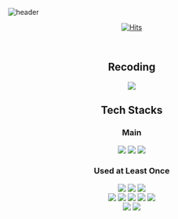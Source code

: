 ![header](https://capsule-render.vercel.app/api?&type=waving&color=0:f6a6a6,100:da96e8&height=180&section=header&text=For%20Better%20Jeong&fontSize=30&animation=fadeIn&fontColor=212121&fontAlignY=40)

<div align="center">

[![Hits](https://hits.seeyoufarm.com/api/count/incr/badge.svg?url=https%3A%2F%2Fgithub.com%2FBetterJeong&count_bg=%23E58181&title_bg=%23555555&icon=github.svg&icon_color=%23E7E7E7&title=hits&edge_flat=true)](https://hits.seeyoufarm.com)

<br>

## Recoding

<a href="https://betterjeong.github.io/" target="_blank"><img src="https://img.shields.io/badge/Blog-494949?style=flat-square&logo=GitHub&logoColor=white?labelColor=ffffff"></a>

## Tech Stacks

### Main

<img src="https://img.shields.io/badge/java-007396?style=flat-square&logo=java&logoColor=white">
<img src="https://img.shields.io/badge/spring-6DB33F?style=flat-square&logo=spring&logoColor=white">
<img src="https://img.shields.io/badge/springboot-6DB33F?style=flat-square&logo=springboot&logoColor=white">


### Used at Least Once

<img src="https://img.shields.io/badge/python-3776AB?style=flat-square&logo=python&logoColor=white">
<img src="https://img.shields.io/badge/django-092E20?style=flat-square&logo=django&logoColor=white">
<img src="https://img.shields.io/badge/bootstrap-7952B3?style=flat-square&logo=bootstrap&logoColor=white">
<br>
<img src="https://img.shields.io/badge/c++-00599C?style=flat-square&logo=c%2B%2B&logoColor=white">
<img src="https://img.shields.io/badge/html5-E34F26?style=flat-square&logo=html5&logoColor=white">
<img src="https://img.shields.io/badge/css-1572B6?style=flat-square&logo=css3&logoColor=white">
<img src="https://img.shields.io/badge/javascript-F7DF1E?style=flat-square&logo=javascript&logoColor=black">
<img src="https://img.shields.io/badge/unity-ffffff?style=flat-square&logo=unity&logoColor=black">
<br>
<img src="https://img.shields.io/badge/mysql-4479A1?style=flat-square&logo=mysql&logoColor=white">
<img src="https://img.shields.io/badge/mariaDB-003545?style=flat-square&logo=mariaDB&logoColor=white">

<br><br>

<!--![GitHub stats](https://github-readme-stats.vercel.app/api?username=BetterJeong&show_icons=true&theme=radical)-->

</div>